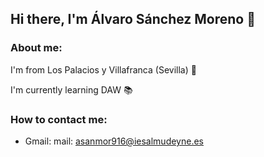 ## Hi there, I'm Álvaro Sánchez Moreno 👋

### About me:

I'm from Los Palacios y Villafranca (Sevilla) 📍

I'm currently learning DAW 📚

### How to contact me:

- Gmail: mail: asanmor916@iesalmudeyne.es



<!--
**asanmor916/asanmor916** is a ✨ _special_ ✨ repository because its `README.md` (this file) appears on your GitHub profile.

Here are some ideas to get you started:

- 🔭 I’m currently working on ...
- 🌱 I’m currently learning ... 
- 👯 I’m looking to collaborate on ...
- 🤔 I’m looking for help with ...
- 💬 Ask me about ...
- 📫 How to reach me: ...
- 😄 Pronouns: ...
- ⚡ Fun fact: ...
-->
